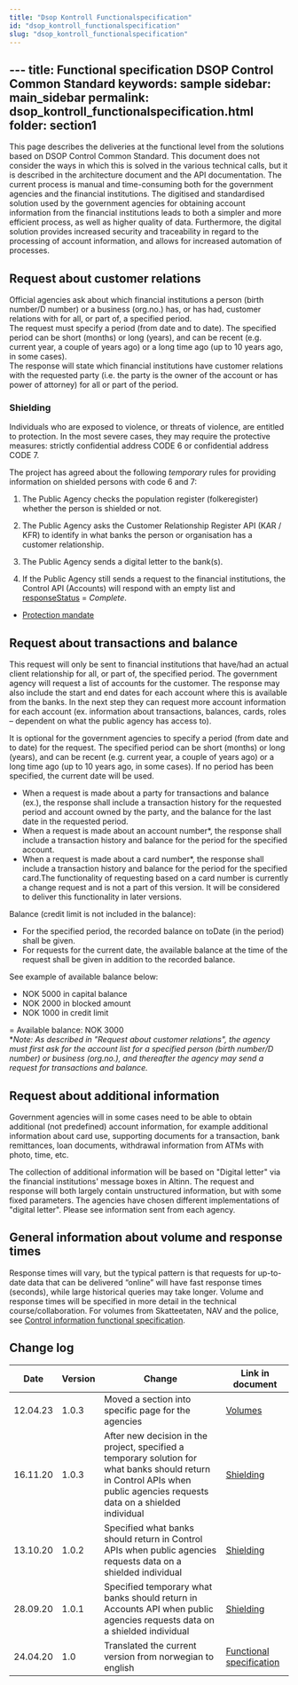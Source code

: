 ```yaml
---
title: "Dsop Kontroll Functionalspecification"
id: "dsop_kontroll_functionalspecification"
slug: "dsop_kontroll_functionalspecification"
---
```


﻿---
title: Functional specification DSOP Control Common Standard
keywords: sample
sidebar: main_sidebar
permalink: dsop_kontroll_functionalspecification.html
folder: section1
---

This page describes the deliveries at the functional level from the solutions based on DSOP Control Common Standard. 
This document does not consider the ways in which this is solved in the various technical calls, but it is described in 
the architecture document and the API documentation. The current process is manual and time-consuming both for the government 
agencies and the financial institutions. The digitised and standardised solution used by the government agencies for obtaining 
account information from the financial institutions leads to both a simpler and more efficient process, as well as higher 
quality of data. Furthermore, the digital solution provides increased security and traceability in regard to the processing 
of account information, and allows for increased automation of processes.


## Request about customer relations

Official agencies ask about which financial institutions a person (birth number/D number) or a business (org.no.) has, or has had, customer relations with for all, or part of, a specified period.
<br >
The request must specify a period (from date and to date). The specified period can be short (months) or long (years), and can be recent (e.g. current year, a couple of years ago) or a long time ago (up to 10 years ago, in some cases).
<br >
The response will state which financial institutions have customer relations with the requested party (i.e. the party is the owner of the account or has power of attorney) for all or part of the period.

### Shielding

Individuals who are exposed to violence, or threats of violence, are entitled to protection. In the most severe cases, they may require the protective measures: strictly confidential address CODE 6 or confidential address CODE 7. 

The project has agreed about the following *temporary* rules for providing information on shielded persons with code 6 and 7:

1. The Public Agency checks the population register (folkeregister) whether the person is shielded or not.

2. The Public Agency asks the Customer Relationship Register API (KAR / KFR) to identify in what banks the person or organisation has a customer relationship.

3. The Public Agency sends a digital letter to the bank(s).

4. If the Public Agency still sends a request to the financial institutions, the Control API (Accounts) will respond with an empty list and [responseStatus](https:/dokumentasjon.dsop.no/dsop_kontroll_apiaccountlist#responsestatus) = *Complete*.


* [Protection mandate](https:/lovdata.no/dokument/INS/forskrift/1972-03-17-3352)


## Request about transactions and balance

This request will only be sent to financial institutions that have/had an actual client relationship for all, or part of, 
the specified period. The government agency will request a list of accounts for the customer. The response may also include 
the start and end dates for each account where this is available from the banks. In the next step they can request more 
account information for each account (ex. information about transactions, balances, cards, roles – dependent on what the 
public agency has access to).

It is optional for the government agencies to specify a period (from date and to date) for the request. The specified period can be short (months) or long (years), and can be recent (e.g. current year, a couple of years ago) or a long time ago (up to 10 years ago, in some cases). If no period has been specified, the current date will be used.
* When a request is made about a party for transactions and balance (ex.), the response shall include a transaction history for the requested period and account owned by the party, and the balance for the last date in the requested period.
* When a request is made about an account number*, the response shall include a transaction history and balance for the period for the specified account.
* When a request is made about a card number*, the response shall include a transaction history and balance for the period for the specified card.The functionality of requesting based on a card number is currently a change request and is not a part of this version. It will be considered to deliver this functionality in later versions.

Balance (credit limit is not included in the balance):
* For the specified period, the recorded balance on toDate (in the period) shall be given.
* For requests for the current date, the available balance at the time of the request shall be given in addition to the recorded balance.

See example of available balance below:
* NOK 5000 in capital balance
* NOK 2000 in blocked amount
* NOK 1000 in credit limit

= Available balance: NOK 3000
<br >
**Note: As described in "Request about customer relations", the agency must first ask for the account list for a specified person (birth number/D number) or business (org.no.), and thereafter the agency may send a request for transactions and balance.* 

## Request about additional information

Government agencies will in some cases need to be able to obtain additional (not predefined) account information, for example additional information about card use, supporting documents for a transaction, bank remittances, loan documents, withdrawal information from ATMs with photo, time, etc.

The collection of additional information will be based on "Digital letter" via the financial institutions' message boxes in Altinn. The request and response will both largely contain unstructured information, but with some fixed parameters. The agencies have chosen different implementations of "digital letter". Please see information sent from each agency.

## General information about volume and response times

Response times will vary, but the typical pattern is that requests for up-to-date data that can be delivered “online” will have fast response times (seconds), while large historical queries may take longer. Volume and response times will be specified in more detail in the technical course/collaboration. For volumes from Skatteetaten, NAV and the police, see [Control information functional specification](/dsop_kontrollinformasjon_functionalspecification). 



## Change log

| Date     | Version | Change                                                                                                                                                                     | Link in document                                                                                                                                         |
|----------|---------|----------------------------------------------------------------------------------------------------------------------------------------------------------------------------|----------------------------------------------------------------------------------------------------------------------------------------------------------|
| 12.04.23 | 1.0.3   | Moved a section into specific page for the agencies                                                                                                                        | [Volumes](https:/dokumentasjon.dsop.no/dsop_kontroll_functionalspecification.html#general-information-about-volume-and-response-times) |
| 16.11.20 | 1.0.3   | After new decision in the project, specified a temporary solution for what banks should return in Control APIs when public agencies requests data on a shielded individual | [Shielding](https:/dokumentasjon.dsop.no/dsop_kontroll_functionalspecification.html#shielding)                                         |
| 13.10.20 | 1.0.2   | Specified what banks should return in Control APIs when public agencies requests data on a shielded individual                                                             | [Shielding](https:/dokumentasjon.dsop.no/dsop_kontroll_functionalspecification.html#shielding)                                         |
| 28.09.20 | 1.0.1   | Specified temporary what banks should return in Accounts API when public agencies requests data on a shielded individual                                                   | [Shielding](https:/dokumentasjon.dsop.no/dsop_kontroll_functionalspecification.html#shielding)                                         |
| 24.04.20 | 1.0     | Translated the current version from norwegian to english                                                                                                                   | [Functional specification](/dsop_kontroll_functionalspecification)                                    |



